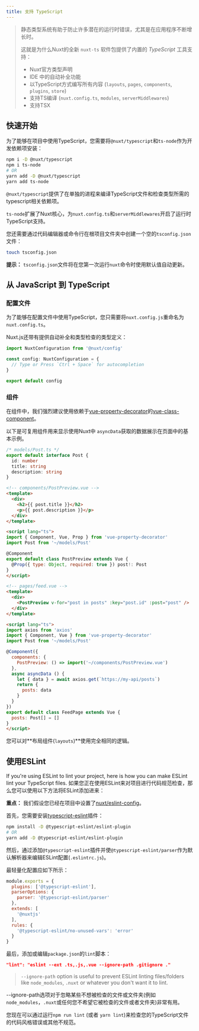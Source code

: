 ```yaml
---
title: 支持 TypeScript
---
```


> 静态类型系统有助于防止许多潜在的运行时错误，尤其是在应用程序不断增长时。
>
> 这就是为什么Nuxt的全新 `nuxt-ts` 软件包提供了内置的 *TypeScript* 工具支持：
> - Nuxt官方类型声明
> - IDE 中的自动补全功能
> - 以TypeScript方式编写所有内容 (`layouts`, `pages`, `components`, `plugins`, `store`)
> - 支持TS编译 (`nuxt.config.ts`, `modules`, `serverMiddlewares`)
> - 支持TSX

## 快速开始

为了能够在项目中使用TypeScript，您需要将`@nuxt/typescript`和`ts-node`作为开发依赖项安装：

```sh
npm i -D @nuxt/typescript
npm i ts-node
# OR
yarn add -D @nuxt/typescript
yarn add ts-node
```

<div class="Alert Alert--gray">

`@nuxt/typescript`提供了在单独的进程来编译TypeScript文件和检查类型所需的typescript相关依赖项。

</div>

<div class="Alert Alert--gray">

`ts-node`扩展了Nuxt核心，为`nuxt.config.ts`和`serverMiddlewares`开启了运行时TypeScript支持。

</div>

您还需要通过代码编辑器或命令行在根项目文件夹中创建一个空的`tsconfig.json`文件：

```sh
touch tsconfig.json
```

<div class="Alert Alert--gray">

**提示：** `tsconfig.json`文件将在您第一次运行`nuxt`命令时使用默认值自动更新。

</div>

## 从 JavaScript 到 TypeScript

### 配置文件

为了能够在配置文件中使用TypeScript，您只需要将`nuxt.config.js`重命名为`nuxt.config.ts`。

Nuxt.js还带有提供自动补全和类型检查的类型定义：

```ts
import NuxtConfiguration from '@nuxt/config'

const config: NuxtConfiguration = {
  // Type or Press `Ctrl + Space` for autocompletion
}

export default config
```

### 组件

在组件中，我们强烈建议使用依赖于[vue-property-decorator](https://github.com/kaorun343/vue-property-decorator)的[vue-class-component](https://github.com/vuejs/vue-class-component)。

以下是可复用组件用来显示使用Nuxt中 `asyncData`获取的数据展示在页面中的基本示例。

```ts
/* models/Post.ts */
export default interface Post {
  id: number
  title: string
  description: string
}
```

```html
<!-- components/PostPreview.vue -->
<template>
  <div>
    <h2>{{ post.title }}</h2>
    <p>{{ post.description }}</p>
  </div>
</template>

<script lang="ts">
import { Component, Vue, Prop } from 'vue-property-decorator'
import Post from '~/models/Post'

@Component
export default class PostPreview extends Vue {
  @Prop({ type: Object, required: true }) post!: Post
}
</script>
```

```html
<!-- pages/feed.vue -->
<template>
  <div>
    <PostPreview v-for="post in posts" :key="post.id" :post="post" />
  </div>
</template>

<script lang="ts">
import axios from 'axios'
import { Component, Vue } from 'vue-property-decorator'
import Post from '~/models/Post'

@Component({
  components: {
    PostPreview: () => import('~/components/PostPreview.vue')
  },
  async asyncData () {
    let { data } = await axios.get(`https://my-api/posts`)
    return {
      posts: data
    }
  }
})
export default class FeedPage extends Vue {
  posts: Post[] = []
}
</script>
```

您可以对**布局组件(`layouts`)**使用完全相同的逻辑。

## 使用ESLint

If you're using ESLint to lint your project, here is how you can make ESLint lint your TypeScript files.
如果您正在使用ESLint来对项目进行代码规范检查，那么您可以使用以下方法将ESLint添加进来：
<div class="Alert Alert--teal">

**重点：** 我们假设您已经在项目中设置了[nuxt/eslint-config](https://github.com/nuxt/eslint-config)。

</div>

首先，您需要安装[typescript-eslint](https://github.com/typescript-eslint/typescript-eslint)插件：

```sh
npm install -D @typescript-eslint/eslint-plugin
# OR
yarn add -D @typescript-eslint/eslint-plugin
```

然后，通过添加`@typescript-eslint`插件并使`@typescript-eslint/parser`作为默认解析器来编辑ESLint配置(`.eslintrc.js`)。

最轻量化配置应如下所示：

```js
module.exports = {
  plugins: ['@typescript-eslint'],
  parserOptions: {
    parser: '@typescript-eslint/parser'
  },
  extends: [
    '@nuxtjs'
  ],
  rules: {
    '@typescript-eslint/no-unused-vars': 'error'
  }
}

```

最后，添加或编辑`package.json`的`lint`脚本：

```json
"lint": "eslint --ext .ts,.js,.vue --ignore-path .gitignore ."
```

> `--ignore-path` option is useful to prevent ESLint linting files/folders like `node_modules`, `.nuxt` or whatever you don't want it to lint.

--ignore-path选项对于忽略某些不想被检查的文件或文件夹(例如`node_modules`，`.nuxt`或任何您不希望它被检查的文件或者文件夹)非常有用。

您现在可以通过运行`npm run lint` (或者 `yarn lint`)来检查您的TypeScript文件的代码风格错误或其他不规范。
